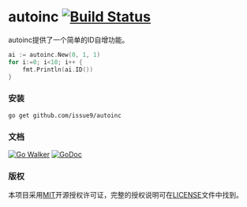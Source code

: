 autoinc [![Build Status](https://travis-ci.org/issue9/autoinc.svg?branch=master)](https://travis-ci.org/issue9/autoinc)
======

autoinc提供了一个简单的ID自增功能。
```go
ai := autoinc.New(0, 1, 1)
for i:=0; i<10; i++ {
    fmt.Println(ai.ID())
}
```

### 安装

```shell
go get github.com/issue9/autoinc
```


### 文档

[![Go Walker](http://gowalker.org/api/v1/badge)](http://gowalker.org/github.com/issue9/autoinc)
[![GoDoc](https://godoc.org/github.com/issue9/autoinc?status.svg)](https://godoc.org/github.com/issue9/autoinc)


### 版权

本项目采用[MIT](http://opensource.org/licenses/MIT)开源授权许可证，完整的授权说明可在[LICENSE](LICENSE)文件中找到。
